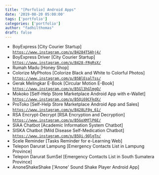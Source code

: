 ```yaml
---
title: "[Porfolio] Android Apps"
date: '2019-08-20 05:00:00'
tags: ['portfolio']
categories: ['portfolio']
author: "fadhilthomas"
draft: false
---
```


* BoyExpress [City Courier Startup] [`https://www.instagram.com/p/B4284T5Ahj4/`](https://www.instagram.com/p/B4284T5Ahj4/)
* BoyExpress Driver [City Courier Startup] [`https://www.instagram.com/p/B428-FRgRsX/`](https://www.instagram.com/p/B428-FRgRsX/)
* Rumah Madu [Honey Shop]
* Colorize MyPhotos [Colorize Black and White to Colorful Photos] [`https://www.instagram.com/p/B5BlEsalTss/`](https://www.instagram.com/p/B5BlEsalTss/)
* Gerak Melingkar E-Book [Circular Motion E-Book] [`https://www.instagram.com/p/B5Gl3hGlmgO/`](https://www.instagram.com/p/B5Gl3hGlmgO/)
* Mokoko [Self-Help Store Marketplace Android App with e-Wallet] [`https://www.instagram.com/p/B5Qi69CFkdX/`](https://www.instagram.com/p/B5Qi69CFkdX/)
* ProToko [Self-Help Store Marketplace Android App and Sales] [`https://www.instagram.com/p/B428LF0g_61/`](https://www.instagram.com/p/B428LF0g_61/)
* RSA Encrypt-Decrypt [RSA Encryption and Decryption] [`https://www.instagram.com/p/B5GoXMflP6E/`](https://www.instagram.com/p/B5GoXMflP6E/)
* SIAA Chatbot [Academic Information System Chatbot]
* SISKA Chatbot [Mild Disease Self-Medication Chatbot] [`https://www.instagram.com/p/B5Qi-9QlgTn/`](https://www.instagram.com/p/B5Qi-9QlgTn/)
* Scele Reminder [Tasks Reminder for e-Learning Web]
* Telepon Darurat Lampung [Emergency Contacts List in Lampung Province]
* Telepon Darurat SumSel [Emergency Contacts List in South Sumatera Province]
* AnoneShakeShake ['Anone' Sound Shake Player Android App]